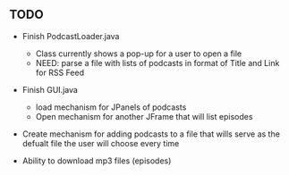 TODO
----------------

- Finish PodcastLoader.java
	- Class currently shows a pop-up for a user to open a file
	- NEED: parse a file with lists of podcasts in format of Title and Link for RSS Feed

- Finish GUI.java
	- load mechanism for JPanels of podcasts
	- Open mechanism for another JFrame that will list episodes
 
- Create mechanism for adding podcasts to a file that wills serve as the defualt file the user will choose every time


- Ability to download mp3 files (episodes)
